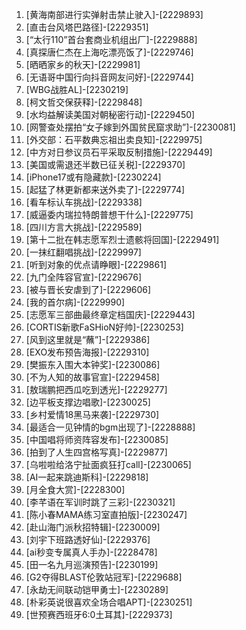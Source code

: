 
1. [黄海南部进行实弹射击禁止驶入]-[2229893]
1. [直击台风塔巴路径]-[2229351]
1. [“太行110”首台套商业机组出厂]-[2229888]
1. [真探唐仁杰在上海吃漂亮饭了]-[2229746]
1. [晒晒家乡的秋天]-[2229981]
1. [无语哥中国行向抖音网友问好]-[2229744]
1. [WBG战胜AL]-[2230219]
1. [柯文哲交保获释]-[2229848]
1. [水均益解读美国对朝秘密行动]-[2229450]
1. [网警查处摆拍“女子嫁到外国贫民窟求助”]-[2230081]
1. [外交部：石平数典忘祖出卖良知]-[2229975]
1. [中方对日参议员石平采取反制措施]-[2229449]
1. [美国或需退还半数已征关税]-[2229370]
1. [iPhone17或有隐藏款]-[2230224]
1. [起猛了林更新都来送外卖了]-[2229774]
1. [看车标认车挑战]-[2229338]
1. [威逼委内瑞拉特朗普想干什么]-[2229775]
1. [四川方言大挑战]-[2229589]
1. [第十二批在韩志愿军烈士遗骸将回国]-[2229491]
1. [一抹红翻唱挑战]-[2229997]
1. [听到对象的优点请睁眼]-[2229861]
1. [九门全阵容官宣]-[2229676]
1. [被与晋长安虐到了]-[2229606]
1. [我的首尔病]-[2229990]
1. [志愿军三部曲最终章定档国庆]-[2229443]
1. [CORTIS新歌FaSHioN好帅]-[2230253]
1. [风到这里就是“蘸”]-[2229386]
1. [EXO发布预告海报]-[2229310]
1. [樊振东入围大本钟奖]-[2230086]
1. [不为人知的故事官宣]-[2229458]
1. [敖瑞鹏把西瓜吃到透光]-[2229277]
1. [边平板支撑边唱歌]-[2230025]
1. [乡村爱情18黑马来袭]-[2229730]
1. [最适合一见钟情的bgm出现了]-[2228888]
1. [中国唱将师资阵容发布]-[2230085]
1. [拍到了人生四宫格写真]-[2229877]
1. [乌啦啦给洛宁扯面疯狂打call]-[2230065]
1. [AI一起来跳迪斯科]-[2229818]
1. [月全食大赏]-[2228300]
1. [李芊语在军训时跳了三彩]-[2230321]
1. [陈小春MAMA练习室直拍版]-[2230247]
1. [赴山海门派秋招特辑]-[2230009]
1. [刘宇下班路透好仙]-[2229376]
1. [ai秒变专属真人手办]-[2228478]
1. [田一名九月巡演预告]-[2230199]
1. [G2夺得BLAST伦敦站冠军]-[2229688]
1. [永劫无间联动铠甲勇士]-[2230289]
1. [朴彩英说很喜欢全场合唱APT]-[2230251]
1. [世预赛西班牙6:0土耳其]-[2229373]